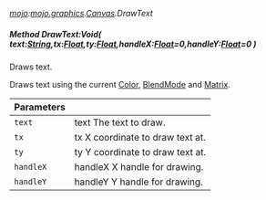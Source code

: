 _[mojo](../../modules/mojo/mojo-module.md):[mojo.graphics](../../modules/mojo/mojo-graphics.md).[Canvas](../../modules/mojo/mojo-graphics-canvas.md).DrawText_
##### Method DrawText:Void( text:[String](../../modules/wonkey/wonkey-types-string.md),tx:[Float](../../modules/wonkey/wonkey-types-float.md),ty:[Float](../../modules/wonkey/wonkey-types-float.md),handleX:[Float](../../modules/wonkey/wonkey-types-float.md)=0,handleY:[Float](../../modules/wonkey/wonkey-types-float.md)=0 )
Draws text.

Draws text using the current [Color](mojo-graphics-canvas-color.md), [BlendMode](mojo-graphics-canvas-blendmode.md) and [Matrix](mojo-graphics-canvas-matrix.md).

| Parameters |    |
|:-----------|:---|
| `text` | text The text to draw. |
| `tx` | tx X coordinate to draw text at. |
| `ty` | ty Y coordinate to draw text at. |
| `handleX` | handleX X handle for drawing. |
| `handleY` | handleY Y handle for drawing. |
